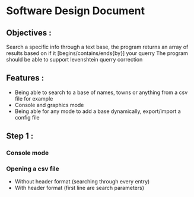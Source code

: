 # Software Design Document

## Objectives :

Search a specific info through a text base, the program returns an array of results based on if it [begins/contains/ends{by}] your querry
The program should be able to support levenshtein querry correction

## Features :

- Being able to search to a base of names, towns or anything from a csv file for example
- Console and graphics mode
- Being able for any mode to add a base dynamically, export/import a config file

## Step 1 :

### Console mode



### Opening a csv file

- Without header format (searching through every entry)
- With    header format (first line are search parameters)

